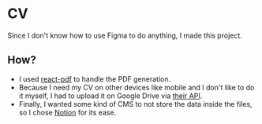 # CV

Since I don't know how to use Figma to do anything, I made this project.

## How?

- I used [react-pdf](https://react-pdf.org/) to handle the PDF generation.
- Because I need my CV on other devices like mobile and I don't like to do it myself, I had to upload it on Google Drive via [their API](https://www.npmjs.com/package/googleapis).
- Finally, I wanted some kind of CMS to not store the data inside the files, so I chose [Notion](https://developers.notion.com/reference/intro) for its ease.
